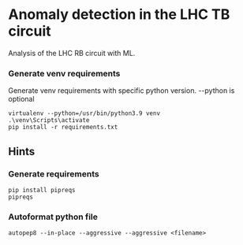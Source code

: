 # Anomaly detection in the LHC TB circuit

Analysis of the LHC RB circuit with ML.

### Generate venv requirements
Generate venv requirements with specific python version. --python is optional
```
virtualenv --python=/usr/bin/python3.9 venv 
.\venv\Scripts\activate
pip install -r requirements.txt
```


## Hints
### Generate requirements
```
pip install pipreqs
pipreqs
```

### Autoformat python file
```
autopep8 --in-place --aggressive --aggressive <filename>
```
